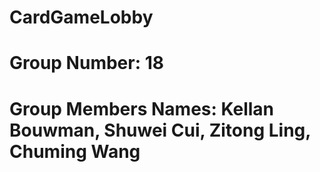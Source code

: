 # CardGameLobby

# Group Number: 18 
# Group Members Names: Kellan Bouwman, Shuwei Cui, Zitong Ling, Chuming Wang

